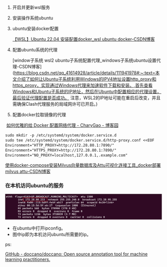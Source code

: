 1. 开启并更新wsl服务

2. 安装操作系统ubuntu

3. ubuntu安装docker配置

   [【WSL】Ubuntu 22.04 安装配置docker_wsl ubuntu docker-CSDN博客](https://blog.csdn.net/qq_37387199/article/details/129100486)

4. 配置ubuntu系统的代理

   [window子系统 wsl2 ubuntu子系统配置代理_windows子系统ubuntu设置代理-CSDN博客](https://blog.csdn.net/qq_41614928/article/details/111941978#:~:text=本文介绍了如何让Ubuntu子系统利用Windows的IPV4地址设置http_proxy和https_proxy，实现通过Windows代理来加速软件下载和安装。,首先查看Windows和Ubuntu子系统的IP地址，然后在Ubuntu中配置相应的代理设置，最后验证代理配置是否成功。 注意，WSL2的IP地址可能在重启后改变，并且需确保Clash代理服务的局域网许可已开启。)

5. 配置docker拉取镜像的代理

​		[如何优雅的给 Docker 配置网络代理 - CharyGao - 博客园](https://www.cnblogs.com/Chary/p/18096678)

```shell
sudo mkdir -p /etc/systemd/system/docker.service.d
sudo tee /etc/systemd/system/docker.service.d/http-proxy.conf <<EOF
Environment="HTTP_PROXY=http://172.28.80.1:7890/"
Environment="HTTPS_PROXY=http://172.28.80.1:7890/"
Environment="NO_PROXY=localhost,127.0.0.1,.example.com"
```



[使用docker-compose安装Milvus向量数据库及Attu可视化连接工具_docker部署milvus attu-CSDN博客](https://blog.csdn.net/weimeilayer/article/details/144351466)



### 在本机访问ubuntu的服务

![image-20250208150802471](./assets/image-20250208150802471.png)

- 在ubuntu中打开ipconfig。
- 图中ip即为本机访问ubuntu所需要的ip。

ps:

[GitHub - doccano/doccano: Open source annotation tool for machine learning practitioners.](https://github.com/doccano/doccano)